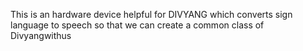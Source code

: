 This is an hardware device helpful for DIVYANG which converts sign language to speech so that we can create a common class of Divyangwithus


